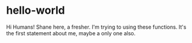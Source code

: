# hello-world
Hi Humans!
Shane here, a fresher. I'm trying to using these functions. It's the first statement about me, maybe a only one also.
